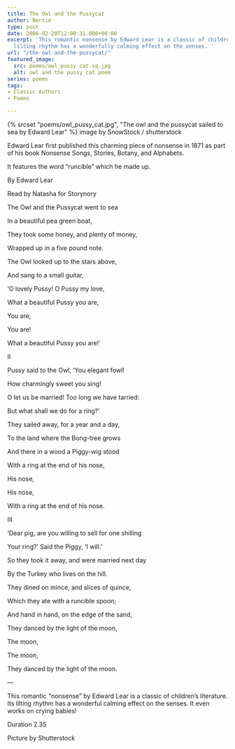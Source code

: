 ```yaml
---
title: The Owl and the Pussycat
author: Bertie
type: post
date: 2006-02-20T12:00:31.000+00:00
excerpt: 'This romantic nonsense by Edward Lear is a classic of children''s literature.  Its
  lilting rhythm has a wonderfully calming effect on the senses. '
url: "/the-owl-and-the-pussycat/"
featured_image:
  src: poems/owl_pussy_cat-sq.jpg
  alt: owl and the pussy cat poem
series: poems
tags:
- Classic Authors
- Poems

---
```

{% srcset "poems/owl_pussy_cat.jpg", "The owl and the pussycat sailed to sea by Edward Lear" %}
image by SnowStock / shutterstock

Edward Lear first published this charming piece of nonsense in 1871 as part of his book Nonsense Songs, Stories, Botany, and Alphabets.

It features the word “runcible” which he made up.

By Edward Lear

Read by Natasha for Storynory

The Owl and the Pussycat went to sea

In a beautiful pea green boat,

They took some honey, and plenty of money,

Wrapped up in a five pound note.

The Owl looked up to the stars above,

And sang to a small guitar,

‘O lovely Pussy! O Pussy my love,

What a beautiful Pussy you are,

You are,

You are!

What a beautiful Pussy you are!’

<!--more-->

II

Pussy said to the Owl, ‘You elegant fowl!

How charmingly sweet you sing!

O let us be married! Too long we have tarried:

But what shall we do for a ring?’

They sailed away, for a year and a day,

To the land where the Bong-tree grows

And there in a wood a Piggy-wig stood

With a ring at the end of his nose,

His nose,

His nose,

With a ring at the end of his nose.

III

‘Dear pig, are you willing to sell for one shilling

Your ring?’ Said the Piggy, ‘I will.’

So they took it away, and were married next day

By the Turkey who lives on the hill.

They dined on mince, and slices of quince,

Which they ate with a runcible spoon;

And hand in hand, on the edge of the sand,

They danced by the light of the moon,

The moon,

The moon,

They danced by the light of the moon.

—

This romantic “nonsense” by Edward Lear is a classic of children’s literature. Its lilting rhythm has a wonderful calming effect on the senses. It even works on crying babies!

Duration 2.35

Picture by Shutterstock